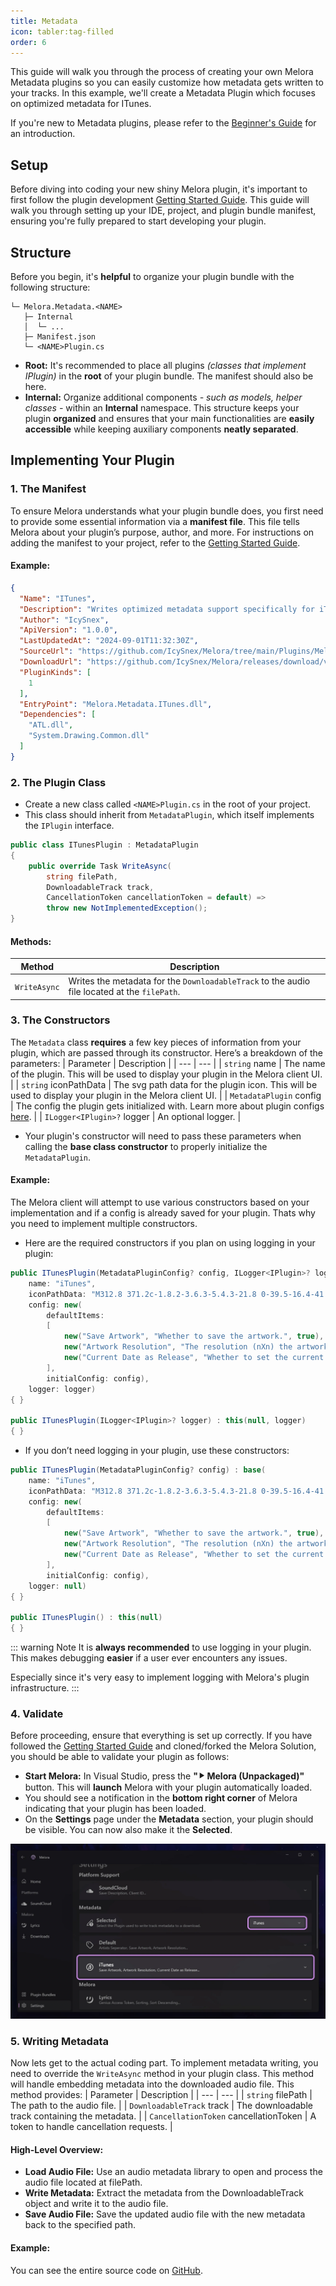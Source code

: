 ```yaml
---
title: Metadata
icon: tabler:tag-filled
order: 6
---
```


This guide will walk you through the process of creating your own Melora Metadata plugins so you can easily customize how metadata gets written to your tracks.
In this example, we'll create a Metadata Plugin which focuses on optimized metadata for ITunes.

If you're new to Metadata plugins, please refer to the [Beginner's Guide](/Melora/guide/metadata.html) for an introduction.


## Setup
Before diving into coding your new shiny Melora plugin, it's important to first follow the plugin development [Getting Started Guide](/Melora/plugin-development/getting-started.html). This guide will walk you through setting up your IDE, project, and plugin bundle manifest, ensuring you're fully prepared to start developing your plugin.


## Structure
Before you begin, it's **helpful** to organize your plugin bundle with the following structure:
```
└─ Melora.Metadata.<NAME>
   ├─ Internal
   │  └─ ...
   ├─ Manifest.json
   └─ <NAME>Plugin.cs
```
- **Root:** It's recommended to place all plugins *(classes that implement IPlugin)* in the **root** of your plugin bundle. The manifest should also be here.
- **Internal:** Organize additional components *- such as models, helper classes -* within an **Internal** namespace.
This structure keeps your plugin **organized** and ensures that your main functionalities are **easily accessible** while keeping auxiliary components **neatly separated**.


## Implementing Your Plugin

### 1. The Manifest
To ensure Melora understands what your plugin bundle does, you first need to provide some essential information via a **manifest file**.
This file tells Melora about your plugin’s purpose, author, and more. For instructions on adding the manifest to your project, refer to the [Getting Started Guide](/Melora/plugin-development/getting-started.html#create-a-plugin-manifest).

#### Example:
```json
{
  "Name": "ITunes",
  "Description": "Writes optimized metadata support specifically for iTunes for .m4a tracks.",
  "Author": "IcySnex",
  "ApiVersion": "1.0.0",
  "LastUpdatedAt": "2024-09-01T11:32:30Z",
  "SourceUrl": "https://github.com/IcySnex/Melora/tree/main/Plugins/Melora.Metadata.ITunes",
  "DownloadUrl": "https://github.com/IcySnex/Melora/releases/download/v1.0.0-stable/Melora.Metadata.ITunes.mlr",
  "PluginKinds": [
    1
  ],
  "EntryPoint": "Melora.Metadata.ITunes.dll",
  "Dependencies": [
    "ATL.dll",
    "System.Drawing.Common.dll"
  ]
}
```

### 2. The Plugin Class
- Create a new class called `<NAME>Plugin.cs` in the root of your project.
- This class should inherit from `MetadataPlugin`, which itself implements the `IPlugin` interface.
```cs
public class ITunesPlugin : MetadataPlugin
{
    public override Task WriteAsync(
        string filePath,
        DownloadableTrack track,
        CancellationToken cancellationToken = default) =>
        throw new NotImplementedException();
}
```

#### Methods:
| Method | Description |
| --- | --- |
| `WriteAsync` | Writes the metadata for the `DownloadableTrack` to the audio file located at the `filePath`. |

### 3. The Constructors
The `Metadata` class **requires** a few key pieces of information from your plugin, which are passed through its constructor. Here’s a breakdown of the parameters:
| Parameter | Description |
| --- | --- |
| `string` name | The name of the plugin. This will be used to display your plugin in the Melora client UI. |
| `string` iconPathData | The svg path data for the plugin icon. This will be used to display your plugin in the Melora client UI. |
| `MetadataPlugin` config | The config the plugin gets initialized with. Learn more about plugin configs [here](/Melora/plugin-development/configs.html). |
| `ILogger<IPlugin>?` logger | An optional logger. |

- Your plugin's constructor will need to pass these parameters when calling the **base class constructor** to properly initialize the `MetadataPlugin`.

#### Example:
The Melora client will attempt to use various constructors based on your implementation and if a config is already saved for your plugin. Thats why you need to implement multiple constructors.

- Here are the required constructors if you plan on using logging in your plugin:
```cs
public ITunesPlugin(MetadataPluginConfig? config, ILogger<IPlugin>? logger) : base(
    name: "iTunes",
    iconPathData: "M312.8 371.2c-1.8.2-3.6.3-5.4.3-21.8 0-39.5-16.4-41.1-38.1-1.8-23.6 16-45.1 39.6-48.1 5.2-.7 10.5-.4 15.4.8v-94.4L229 209v128c0 .2 0 .5-.1.7v.1c1.7 23.5-16 45-39.6 48-1.8.2-3.6.3-5.4.3-21.8 0-39.5-16.4-41.1-38.1-1.8-23.6 15.9-45.1 39.6-48.1 5.2-.6 10.4-.3 15.4.9V155.1c0-2 1.5-3.8 3.5-4.1l146-24.9h.1c1.1-.2 2.3 0 3.2.6 1.3.8 2 2.3 1.9 3.8v.5 191.5.6.1c1.7 23.5-16.1 45.1-39.7 48zM256 0C114.8 0 0 114.8 0 256s114.8 256 256 256 256-114.8 256-256S397.2 0 256 0zm153.6 409.6c-41 41-95.6 63.6-153.6 63.6s-112.6-22.6-153.6-63.6S38.8 314 38.8 256s22.6-112.6 63.6-153.6S198 38.8 256 38.8s112.6 22.6 153.6 63.6S473.2 198 473.2 256s-22.6 112.6-63.6 153.6z",
    config: new(
        defaultItems:
        [
            new("Save Artwork", "Whether to save the artwork.", true),
            new("Artwork Resolution", "The resolution (nXn) the artwork gets resized to before saving.", 512L),
            new("Current Date as Release", "Whether to set the current date as the release date.", false)
        ],
        initialConfig: config),
    logger: logger)
{ }

public ITunesPlugin(ILogger<IPlugin>? logger) : this(null, logger)
{ }
```

- If you don’t need logging in your plugin, use these constructors:
```cs
public ITunesPlugin(MetadataPluginConfig? config) : base(
    name: "iTunes",
    iconPathData: "M312.8 371.2c-1.8.2-3.6.3-5.4.3-21.8 0-39.5-16.4-41.1-38.1-1.8-23.6 16-45.1 39.6-48.1 5.2-.7 10.5-.4 15.4.8v-94.4L229 209v128c0 .2 0 .5-.1.7v.1c1.7 23.5-16 45-39.6 48-1.8.2-3.6.3-5.4.3-21.8 0-39.5-16.4-41.1-38.1-1.8-23.6 15.9-45.1 39.6-48.1 5.2-.6 10.4-.3 15.4.9V155.1c0-2 1.5-3.8 3.5-4.1l146-24.9h.1c1.1-.2 2.3 0 3.2.6 1.3.8 2 2.3 1.9 3.8v.5 191.5.6.1c1.7 23.5-16.1 45.1-39.7 48zM256 0C114.8 0 0 114.8 0 256s114.8 256 256 256 256-114.8 256-256S397.2 0 256 0zm153.6 409.6c-41 41-95.6 63.6-153.6 63.6s-112.6-22.6-153.6-63.6S38.8 314 38.8 256s22.6-112.6 63.6-153.6S198 38.8 256 38.8s112.6 22.6 153.6 63.6S473.2 198 473.2 256s-22.6 112.6-63.6 153.6z",
    config: new(
        defaultItems:
        [
            new("Save Artwork", "Whether to save the artwork.", true),
            new("Artwork Resolution", "The resolution (nXn) the artwork gets resized to before saving.", 512L),
            new("Current Date as Release", "Whether to set the current date as the release date.", false)
        ],
        initialConfig: config),
    logger: null)
{ }

public ITunesPlugin() : this(null)
{ }
```
::: warning Note
It is **always recommended** to use logging in your plugin. This makes debugging **easier** if a user ever encounters any issues.

Especially since it's very easy to implement logging with Melora's plugin infrastructure.
:::

### 4. Validate
Before proceeding, ensure that everything is set up correctly. If you have followed the [Getting Started Guide]("/Melora/plugin-development/getting-started.html") and cloned/forked the Melora Solution, you should be able to validate your plugin as follows:
- **Start Melora:** In Visual Studio, press the **"⯈ Melora (Unpackaged)"** button. This will **launch** Melora with your plugin automatically loaded.
- You should see a notification in the **bottom right corner** of Melora indicating that your plugin has been loaded.
- On the **Settings** page under the **Metadata** section, your plugin should be visible. You can now also make it the **Selected**.

![](/plugin-development/metadata1.webp)

### 5. Writing Metadata
Now lets get to the actual coding part. To implement metadata writing, you need to override the `WriteAsync` method in your plugin class. This method will handle embedding metadata into the downloaded audio file. This method provides:
| Parameter | Description |
| --- | --- |
| `string` filePath | The path to the audio file. |
| `DownloadableTrack` track | The downloadable track containing the metadata. |
| `CancellationToken` cancellationToken | A token to handle cancellation requests. |

#### High-Level Overview:
- **Load Audio File:** Use an audio metadata library to open and process the audio file located at filePath.
- **Write Metadata:** Extract the metadata from the DownloadableTrack object and write it to the audio file.
- **Save Audio File:** Save the updated audio file with the new metadata back to the specified path.

#### Example:
You can see the entire source code on [GitHub](https://github.com/IcySnex/Melora/tree/main/Plugins/Melora.Metadata.ITunes/).
```cs
```